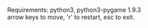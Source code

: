 Requirements: python3, python3-pygame 1.9.3 <br />
arrow keys to move, 'r' to restart, esc to exit.
